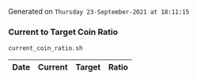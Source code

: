 Generated on `Thursday 23-September-2021 at 18:11:15`

### Current to Target Coin Ratio
`current_coin_ratio.sh`

Date|Current|Target|Ratio
---|---|---|---
